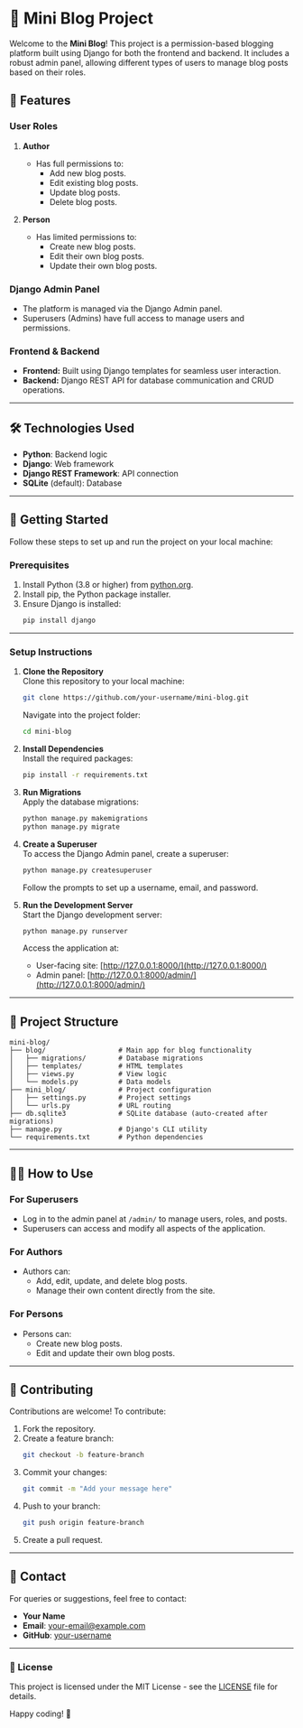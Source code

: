 
# 📝 Mini Blog Project

Welcome to the **Mini Blog**! This project is a permission-based blogging platform built using Django for both the frontend and backend. It includes a robust admin panel, allowing different types of users to manage blog posts based on their roles.

## 📖 Features

### User Roles
1. **Author**  
   - Has full permissions to:
     - Add new blog posts.
     - Edit existing blog posts.
     - Update blog posts.
     - Delete blog posts.

2. **Person**  
   - Has limited permissions to:
     - Create new blog posts.
     - Edit their own blog posts.
     - Update their own blog posts.

### Django Admin Panel
- The platform is managed via the Django Admin panel.
- Superusers (Admins) have full access to manage users and permissions.

### Frontend & Backend
- **Frontend:** Built using Django templates for seamless user interaction.
- **Backend:** Django REST API for database communication and CRUD operations.

---

## 🛠️ Technologies Used
- **Python**: Backend logic
- **Django**: Web framework
- **Django REST Framework**: API connection
- **SQLite** (default): Database

---

## 🚀 Getting Started

Follow these steps to set up and run the project on your local machine:

### Prerequisites
1. Install Python (3.8 or higher) from [python.org](https://www.python.org/downloads/).
2. Install pip, the Python package installer.
3. Ensure Django is installed:  
   ```bash
   pip install django
   ```

---

### Setup Instructions

1. **Clone the Repository**  
   Clone this repository to your local machine:
   ```bash
   git clone https://github.com/your-username/mini-blog.git
   ```
   Navigate into the project folder:
   ```bash
   cd mini-blog
   ```

2. **Install Dependencies**  
   Install the required packages:
   ```bash
   pip install -r requirements.txt
   ```

3. **Run Migrations**  
   Apply the database migrations:
   ```bash
   python manage.py makemigrations
   python manage.py migrate
   ```

4. **Create a Superuser**  
   To access the Django Admin panel, create a superuser:
   ```bash
   python manage.py createsuperuser
   ```
   Follow the prompts to set up a username, email, and password.

5. **Run the Development Server**  
   Start the Django development server:
   ```bash
   python manage.py runserver
   ```
   Access the application at:  
   - User-facing site: [http://127.0.0.1:8000/](http://127.0.0.1:8000/)  
   - Admin panel: [http://127.0.0.1:8000/admin/](http://127.0.0.1:8000/admin/)

---

## 📂 Project Structure

```
mini-blog/
├── blog/                  # Main app for blog functionality
│   ├── migrations/        # Database migrations
│   ├── templates/         # HTML templates
│   ├── views.py           # View logic
│   └── models.py          # Data models
├── mini_blog/             # Project configuration
│   ├── settings.py        # Project settings
│   └── urls.py            # URL routing
├── db.sqlite3             # SQLite database (auto-created after migrations)
├── manage.py              # Django's CLI utility
└── requirements.txt       # Python dependencies
```

---

## 🧑‍💻 How to Use

### For Superusers
- Log in to the admin panel at `/admin/` to manage users, roles, and posts.
- Superusers can access and modify all aspects of the application.

### For Authors
- Authors can:
  - Add, edit, update, and delete blog posts.
  - Manage their own content directly from the site.

### For Persons
- Persons can:
  - Create new blog posts.
  - Edit and update their own blog posts.

---

## 🤝 Contributing

Contributions are welcome! To contribute:
1. Fork the repository.
2. Create a feature branch:
   ```bash
   git checkout -b feature-branch
   ```
3. Commit your changes:
   ```bash
   git commit -m "Add your message here"
   ```
4. Push to your branch:
   ```bash
   git push origin feature-branch
   ```
5. Create a pull request.

---

## 📧 Contact

For queries or suggestions, feel free to contact:
- **Your Name**
- **Email**: your-email@example.com
- **GitHub**: [your-username](https://github.com/your-username)

---

### 📜 License

This project is licensed under the MIT License - see the [LICENSE](LICENSE) file for details.

Happy coding! 🎉
